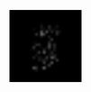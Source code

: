![D](https://github.com/Tomi-1997/CS-3rdYear/blob/main/Machine%20Learning/mnist_gan/progression.gif)
